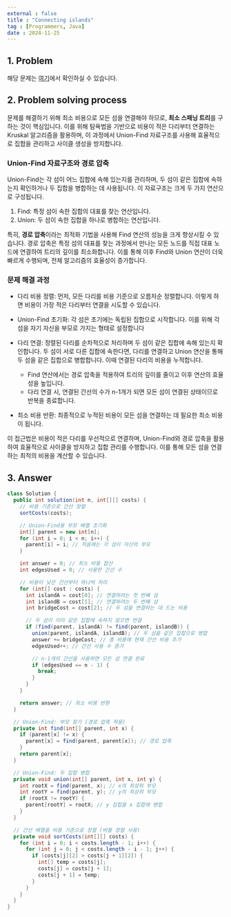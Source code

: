 ```yaml
---
external : false
title : "Connecting islands"
tag : [Programmers, Java]
date : 2024-11-25
---
```


## 1. Problem

해당 문제는 [여기](https://school.programmers.co.kr/learn/courses/30/lessons/42861)에서 확인하실 수 있습니다.

## 2. Problem solving process

문제를 해결하기 위해 최소 비용으로 모든 섬을 연결해야 하므로, **최소 스패닝 트리**를 구하는 것이 핵심입니다. 이를 위해 탐욕법을 기반으로 비용이 적은 다리부터 연결하는 Kruskal 알고리즘을 활용하며, 이 과정에서 Union-Find 자료구조를 사용해 효율적으로 집합을 관리하고 사이클 생성을 방지합니다.

### Union-Find 자료구조와 경로 압축

Union-Find는 각 섬이 어느 집합에 속해 있는지를 관리하며, 두 섬이 같은 집합에 속하는지 확인하거나 두 집합을 병합하는 데 사용됩니다. 이 자료구조는 크게 두 가지 연산으로 구성됩니다.

1. Find: 특정 섬이 속한 집합의 대표를 찾는 연산입니다.
2. Union: 두 섬이 속한 집합을 하나로 병합하는 연산입니다.

특히, **경로 압축**이라는 최적화 기법을 사용해 Find 연산의 성능을 크게 향상시킬 수 있습니다. 경로 압축은 특정 섬의 대표를 찾는 과정에서 만나는 모든 노드를 직접 대표 노드에 연결하여 트리의 깊이를 최소화합니다. 이를 통해 이후 Find와 Union 연산이 더욱 빠르게 수행되며, 전체 알고리즘의 효율성이 증가합니다.

### 문제 해결 과정

- 다리 비용 정렬: 먼저, 모든 다리를 비용 기준으로 오름차순 정렬합니다. 이렇게 하면 비용이 가장 적은 다리부터 연결을 시도할 수 있습니다.
- Union-Find 초기화: 각 섬은 초기에는 독립된 집합으로 시작합니다. 이를 위해 각 섬을 자기 자신을 부모로 가지는 형태로 설정합니다
- 다리 연결: 정렬된 다리를 순차적으로 처리하며 두 섬이 같은 집합에 속해 있는지 확인합니다. 두 섬이 서로 다른 집합에 속한다면, 다리를 연결하고 Union 연산을 통해 두 섬을 같은 집합으로 병합합니다. 이때 연결된 다리의 비용을 누적합니다.

  - Find 연산에서는 경로 압축을 적용하여 트리의 깊이를 줄이고 이후 연산의 효율성을 높입니다.
  - 다리 연결 시, 연결된 간선의 수가 n-1개가 되면 모든 섬이 연결된 상태이므로 반복을 종료합니다.

- 최소 비용 반환: 최종적으로 누적된 비용이 모든 섬을 연결하는 데 필요한 최소 비용이 됩니다.

이 접근법은 비용이 적은 다리를 우선적으로 연결하며, Union-Find와 경로 압축을 활용하여 효율적으로 사이클을 방지하고 집합 관리를 수행합니다. 이를 통해 모든 섬을 연결하는 최적의 비용을 계산할 수 있습니다.

## 3. Answer

```java
class Solution {
  public int solution(int n, int[][] costs) {
    // 비용 기준으로 간선 정렬
    sortCosts(costs);

    // Union-Find용 부모 배열 초기화
    int[] parent = new int[n];
    for (int i = 0; i < n; i++) {
      parent[i] = i; // 처음에는 각 섬이 자신의 부모
    }

    int answer = 0; // 최소 비용 합산
    int edgesUsed = 0; // 사용한 간선 수

    // 비용이 낮은 간선부터 하나씩 처리
    for (int[] cost : costs) {
      int islandA = cost[0]; // 연결하려는 첫 번째 섬
      int islandB = cost[1]; // 연결하려는 두 번째 섬
      int bridgeCost = cost[2]; // 두 섬을 연결하는 데 드는 비용

      // 두 섬이 이미 같은 집합에 속하지 않으면 연결
      if (find(parent, islandA) != find(parent, islandB)) {
        union(parent, islandA, islandB); // 두 섬을 같은 집합으로 병합
        answer += bridgeCost; // 총 비용에 현재 간선 비용 추가
        edgesUsed++; // 간선 사용 수 증가

        // n-1개의 간선을 사용하면 모든 섬 연결 완료
        if (edgesUsed == n - 1) {
          break;
        }
      }
    }

    return answer; // 최소 비용 반환
  }

  // Union-Find: 부모 찾기 (경로 압축 적용)
  private int find(int[] parent, int x) {
    if (parent[x] != x) {
      parent[x] = find(parent, parent[x]); // 경로 압축
    }
    return parent[x];
  }

  // Union-Find: 두 집합 병합
  private void union(int[] parent, int x, int y) {
    int rootX = find(parent, x); // x의 최상위 부모
    int rootY = find(parent, y); // y의 최상위 부모
    if (rootX != rootY) {
      parent[rootY] = rootX; // y 집합을 x 집합에 병합
    }
  }

  // 간선 배열을 비용 기준으로 정렬 (버블 정렬 사용)
  private void sortCosts(int[][] costs) {
    for (int i = 0; i < costs.length - 1; i++) {
      for (int j = 0; j < costs.length - i - 1; j++) {
        if (costs[j][2] > costs[j + 1][2]) {
          int[] temp = costs[j];
          costs[j] = costs[j + 1];
          costs[j + 1] = temp;
        }
      }
    }
  }
}
```
